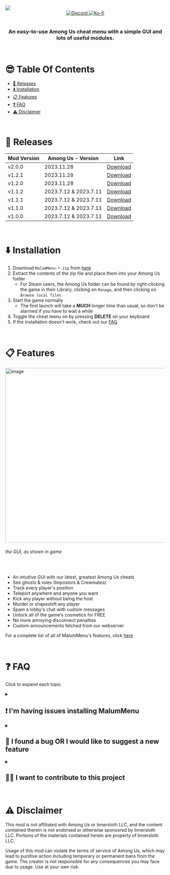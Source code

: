 <img align="center" src="./logo.png">

<div align="center">
  <a href="https://discord.gg/YYcYf88jAb">
    <img src="https://img.shields.io/badge/Join%20us%20on-Discord-blue?style=for-the-badge&logo=discord" alt="Discord">
  </a>
  
  <a href="https://ko-fi.com/scp222thj">
    <img src="https://img.shields.io/badge/Support%20me%20on-Ko--fi-ff5f5f?style=for-the-badge&logo=ko-fi" alt="Ko-fi">
  </a>
</div>

<br>
<h3 align="center"><b>An easy-to-use Among Us cheat menu with a simple GUI and lots of useful modules.</b></h3>
<br>

# 😎 Table Of Contents
- [🎁 Releases](#-releases)
- [⬇️ Installation](#️-installation)
- [📋 Features](#-features)
- [❓ FAQ](#-faq)
- [⚠️ Disclaimer](#️-disclaimer)

<br>

# 🎁 Releases
| Mod Version| Among Us - Version | Link |
|----------|-------------|-----------------|
| v2.0.0 | 2023.11.28 | [Download](https://github.com/scp222thj/MalumMenu/releases/download/v2.0.0/MalumMenu-2.0.0.zip) |
| v1.2.1 | 2023.11.28 | [Download](https://github.com/scp222thj/MalumMenu/releases/download/v1.2.1/MalumMenu-1.2.1.zip) |
| v1.2.0 | 2023.11.28 | [Download](https://github.com/scp222thj/MalumMenu/releases/download/v1.2.0/MalumMenu-1.2.0.zip) |
| v1.1.2 | 2023.7.12 & 2023.7.11 | [Download](https://github.com/scp222thj/MalumMenu/releases/download/v1.1.2/MalumMenu-1.1.2.zip) |
| v1.1.1 | 2023.7.12 & 2023.7.11 | [Download](https://github.com/scp222thj/MalumMenu/releases/download/v1.1.1/MalumMenu-1.1.1.zip) |
| v1.1.0 | 2023.7.12 & 2023.7.11 | [Download](https://github.com/scp222thj/MalumMenu/releases/download/v1.1.0/MalumMenu-1.1.0.zip) |
| v1.0.0 | 2023.7.12 & 2023.7.11 | [Download](https://github.com/scp222thj/MalumMenu/releases/download/v1.0.0/MalumMenu-1.0.0.zip) |

<br>

# ⬇️ Installation

1. Download `MalumMenu-*.zip` from [here](https://github.com/scp222thj/MalumMenu/releases/latest)
2. Extract the contents of the zip file and place them into your Among Us folder
    - For Steam users, the Among Us folder can be found by right-clicking the game in their Library, clicking on `Manage`, and then clicking on `Browse local files`
3. Start the game normally
    - The first launch will take a **MUCH** longer time than usual, so don't be alarmed if you have to wait a while
4. Toggle the cheat menu on by pressing **DELETE** on your keyboard
5. If the installation doesn't work, check out our [FAQ](#-im-having-issues-installing-malummenu)

<br>

# 📋 Features

<img width="550" alt="image" src="https://cdn.discordapp.com/attachments/1097928762324168744/1133767845558362202/image.png">
<h6>the GUI, as shown in game</h6>
<br>

- An intuitive GUI with our latest, greatest Among Us cheats
- See ghosts & roles (Impostors & Crewmates)
- Track every player's position
- Teleport anywhere and anyone you want
- Kick any player without being the host
- Murder or shapeshift any player
- Spam a lobby's chat with custom messages
- Unlock all of the game's cosmetics for FREE
- No more annoying disconnect penalties
- Custom announcements fetched from our webserver

For a complete list of all of MalumMenu's features, click [here](https://github.com/scp222thj/MalumMenu/blob/main/FEATURES.md)

<br>

# ❓ FAQ
Click to expand each topic
<details>
  <summary><h2>❗ I'm having issues installing MalumMenu</h2></summary>

First of all, make sure you are running the most recent version of Among Us (`2023.11.28`) with the most recent version of MalumMenu (`v2.0.0`)

Also, check if your platform is officially supported:

- ✅ Steam
- ✅ Itch.io
- ✅ Epic Games Launcher
- ❌ Microsoft Store
- ❌ Cracked
- ❌ iOS App Store & Apple Silicon
- ❌ Google Play
- ❌ PS & Switch & Xbox

Make sure you followed the installation guide precisely. This is what your `Among Us` folder should look like after a successful installation:

<img src="https://cdn.discordapp.com/attachments/1097928762324168744/1189514291993387098/image.png" alt="drawing" width="550"/>

Some antiviruses might cause issues when installing the mod, so consider temporarily deactivating your antivirus if the game isn't booting after installation.

After successfully installing MalumMenu for the first time, it will take **MUCH** longer than usual for the game to load. This is completly normal and expected behaviour, so don't be alarmed if you have to wait a while. Our program is adding files.

If you are still having issues, feel free to open a new Github issue [here](https://github.com/scp222thj/MalumMenu/issues/new), or you can ask for help in our Discord server: [discord.gg/YYcYf88jAb](https://discord.gg/YYcYf88jAb)

</details>

<details>
  <summary><h2>👾 I found a bug OR I would like to suggest a new feature</h2></summary>

To let me know, you can open a new Github issue [here](https://github.com/scp222thj/MalumMenu/issues/new), or you can discuss it on our Discord server: [discord.gg/YYcYf88jAb](https://discord.gg/YYcYf88jAb)

If you want, you can also contribute to the project and implement the change yourself by making a pull request. All contributions are welcome!
</details>

<details>
  <summary><h2>👨‍💻 I want to contribute to this project</h2></summary>
  
To get started, you first need to learn about the basics of C# and Unity, since that's what Among Us is written in. There are plenty of tutorials out there to help you with that.

You should also learn about Github forking and pull requests, since you will need to use those to make any contributions to the project. [Here](https://docs.github.com/en/get-started/exploring-projects-on-github/contributing-to-a-project) is the official documentation on the topic.

Then, I suggest you learn about Among Us modding in general. In this project, I use BepInEx and Harmony to patch the game, so I suggest you take a look at [this](https://docs.reactor.gg) great guide to learn how to work with those. 

Here are some other useful resources:

- The [Reactor](https://reactor.gg/discord) discord server
    - A great community of Among Us modders where you can ask questions and get help
    - Here you can also find the most recent decompiled Among Us assemblies (the DLL files in `#resources` channel). I suggest using [dnSpy](https://github.com/dnSpy/dnSpy/releases/latest) to go through these.

- [AUWiki](https://auwiki.duikbo.at) & [sus.wiki](https://github.com/roobscoob/among-us-protocol)
    - Useful resources to learn more about the Among Us network protocol 
    - Keep in mind that both these resources are slightly outdated
  
</details>

<br>

# ⚠️ Disclaimer

This mod is not affiliated with Among Us or Innersloth LLC, and the content contained therein is not endorsed or otherwise sponsored by Innersloth LLC. Portions of the materials contained herein are property of Innersloth LLC. 

Usage of this mod can violate the terms of service of Among Us, which may lead to punitive action including temporary or permanent bans from the game. The creator is not responsible for any consequences you may face due to usage. Use at your own risk.
